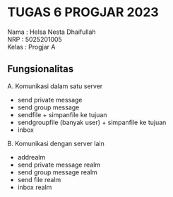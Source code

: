 ﻿# TUGAS 6 PROGJAR 2023
Nama : Helsa Nesta Dhaifullah <br>
NRP : 5025201005 <br>
Kelas : Progjar A  <br>


## Fungsionalitas
A. Komunikasi dalam satu server
  - send private message
  - send group message
  - sendfile + simpanfile ke tujuan
  - sendgroupfile (banyak user) + simpanfile ke tujuan
  - inbox

B. Komunikasi dengan server lain
  - addrealm
  - send private message realm
  - send group message realm 
  - send file realm
  - inbox realm
